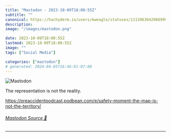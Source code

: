 ```yaml
---
title: "Mastodon - 2023-10-09T18:00:55Z"
subtitle: ""
canonical: https://hachyderm.io/users/mweagle/statuses/111206364296699990
description:
image: "/images/mastodon.png"

date: 2023-10-09T18:00:55Z
lastmod: 2023-10-09T18:00:55Z
image: ""
tags: ["Social Media"]

categories: ["mastodon"]
# generated: 2024-04-05T16:46:01-07:00
---
```

![Mastodon](/images/mastodon.png)

<p>The representation is not the reality.</p><p><a href="https://preaccidentpodcast.podbean.com/e/safety-moment-the-map-is-not-the-territory/" target="_blank" rel="nofollow noopener noreferrer" translate="no"><span class="invisible">https://</span><span class="ellipsis">preaccidentpodcast.podbean.com</span><span class="invisible">/e/safety-moment-the-map-is-not-the-territory/</span></a></p>


###### [Mastodon Source 🐘](https://hachyderm.io/@mweagle/111206364296699990)

___
